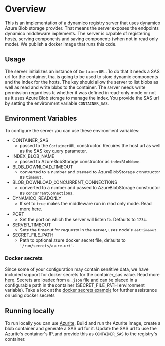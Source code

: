 # Overview
This is an implementation of a dynamico registry server that uses dynamico Azure Blob storage provider. That means the server exposes the endpoints dynamico middleware implements. The server is capable of registering hosts, serving components and saving components (when not in read only mode). We publish a docker image that runs this code.

## Usage
The server initializes an instance of `ContainerURL`. To do that it needs a SAS url for the container, that is going to be used to store dynamic components and the index for the hosts. The key should allow the server to list blobs as well as read and write blobs to the container. The server needs write permission regardless to whether it was defined in read-only mode or not as it uses Azure Blob storage to manage the index. You provide the SAS url by setting the environment variable `CONTAINER_SAS`.

## Environment Variables
To configure the server you can use these environment variables:

 - CONTAINER_SAS
    - passed to the `ContainerURL` constructor. Requires the host url as well as the SAS key query parameter.
- INDEX_BLOB_NAME
    - passed to AzureBlobStorage constructor as `indexBlobName`.
- BLOB_DOWNLOAD_TIMEOUT
    - converted to a number and passed to AzureBlobStorage constructor as `timeout`.
- BLOB_DOWNLOAD_CONCURRENT_CONNECTIONS
    - converted to a number and passed to AzureBlobStorage constructor as `concurrentConnections`.
- DYNAMICO_READONLY
    - If set to `true` makes the middleware run in read only mode. Read more [here]('../../server/express-middleware').
- PORT
    - Set the port on which the server will listen to. Defaults to `1234`.
- SERVER_TIMEOUT
    - Sets the timeout for requests in the server, uses node's `setTimeout`.
- SECRET_FILE_PATH
    - Path to optional azure docker secret file, defaults to `'/run/secrets/azure-uri'`.
    
### Docker secrets

Since some of your configuration may contain sensitive data, we have included support for docker secrets for the container_sas value. Read more [here](https://docs.docker.com/engine/swarm/secrets/). Secrets are loaded from a `.json` file and can be placed in a configurable path in the container (SECRET_FILE_PATH environment variable). Take a look at the [docker secrets example](https://docs.docker.com/engine/swarm/secrets/#simple-example-get-started-with-secrets) for further assistance on using docker secrets.

## Running locally
To run locally you can use [Azurite](https://github.com/Azure/Azurite). Build and run the Azurite image, create a blob container and generate a SAS url for it. Update the SAS url to use the Azurite's container's IP, and provide this as `CONTAINER_SAS` to the registry's container.